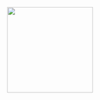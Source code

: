 <div id="header" align="center">
  <img src="https://i.giphy.com/media/v1.Y2lkPTc5MGI3NjExdTJuaWd2cmN5enhnaTZnNjUzYXl5bnMyYnpqYmx4M25yN3R4bXVnbSZlcD12MV9pbnRlcm5hbF9naWZfYnlfaWQmY3Q9Zw/oS5fDVGDnr68rTVQLV/giphy.gif" width="200"/>
</div>
